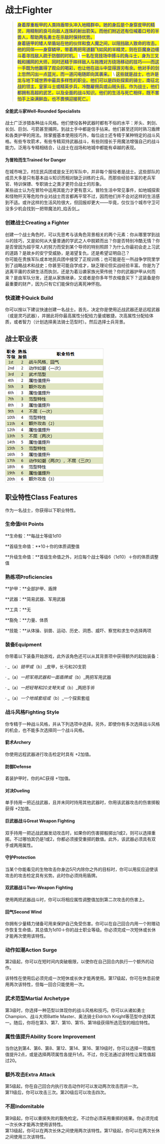 # 战士Fighter

> <mark style="color:blue;">身着厚重板甲的人类持盾带头冲入地精群中。她的身后是个身穿皮甲的精灵，用精制的良弓向敌人连珠的射出箭矢。而他们附近还有位喊着口号的半兽人，帮助两名勇士在杀敌时保持优势。</mark>\
> &#x20;<mark style="color:blue;">身着链甲的矮人举盾站在他的伙伴和食人魔之间，以阻挡敌人致命的攻击。他的同伴——身穿鳞甲，带着两把弯道翻飞如风的半精灵，则在巨魔身边缠斗着寻找敌人疏于防御的时机。</mark> \ <mark style="color:blue;">一名在竞技场中搏斗的角斗士，身为三叉戟和捕网的大师，同时还精于摔绊敌人与拖拽对方绕场移动的技巧——而这一手既为他赢得了观众的喝彩，也让他在战斗中显得游刃有余。他对手的剑上忽然闪出一点蓝光，而一道闪电随即向其袭来。</mark> \ <mark style="color:blue;">这些就是战士，也许是龙与地下城世界中最具多样性的职业。他们可以是四处探索的骑士，南征北战的领主，皇家斗士或精英步兵，冷酷雇佣兵或山贼头目。作为战士，他们都拥有高超的武艺，以及全面的战斗知识。他们的生活与死亡相伴，既不害怕手上染满鲜血，也不畏惧迎接死亡。</mark>

#### **全能武斗家Well-Rounded Specialists**

&#x20;   战士广泛涉猎各种战斗风格。他们使役各种武器时都有不俗的水平：斧头、刺剑、长剑、巨剑、弓箭甚至捕网，到战士手中都是信手拈来。他们甚至还同时熟习盾牌和各类护甲的用法。除掌握基本使用技巧外，每位战士还专精于某种特定的战斗风格。有些专攻箭术，有些专精双持武器战斗，有些则擅长于用魔法增强自己的战斗能力。泛用与专精相结合，让战士在战场和地城中都能有卓越的表现。

#### **为冒险而生Trained for Danger**

&#x20;   在城市哨卫，村庄民兵团或是女王的军队中，并非每个服役者是战士。这些部队的成员大多是只有基本战斗知识而相对缺乏训练的士兵。而那些经验丰富的老兵军官、特训保镖、专职骑士之类才更符合战士的形象。\
&#x20;   某些战士认为在冒险中运用其能力才更有意义。冒险生活中常见事件，如地城探索和怪物歼灭等危险作业对战士而言都再平常不过，因而他们并不会对这样的生活感到不适。或许这样的生活风险很大，但回报却更大——毕竟，仅仅当个城市守卫可没多少机会找到一把带魔法的_焰舌剑_。

### **创建战士Creating a Fighter**

&#x20;   创建一个战士角色时，可以先思考与该角色背景相关的两个元素：你从哪里学到战斗的技巧，又是如何从大量普通的学武之人中脱颖而出？你是否特别冷酷无情？你是否曾因为超乎常人的努力而受到某个导师的特别照顾？为什么你最初会走上习武的道路？是故乡的安宁受威胁，是渴望复仇，还是希望证明自己？\
&#x20;   你可能在贵族军队或本地民兵团中接受了正规训练；也可能是在一所战争学院里学到了战略战术和战史；你甚至可能自学成才，缺乏理论但实战经验丰富。你是为了逃离平庸的农耕生活而执剑，还是为着沿袭家族光荣传统？你的武器护甲从何而来？是由军队分发，还是从家族继承，又或者是你多年节衣缩食买下？这装备是你最重要的财产，因为只有它们能保你远离死神怀抱。

### **快速建卡Quick Build**

&#x20;   你可以按以下建议快速创建一名战士。首先，决定你是使用近战武器还是远程武器（或是灵巧武器），并据此将你最高属性分配给力量或敏捷。次高属性分配给体质，或者智力（计划选择奥法骑士范型时）。然后选择士兵背景。

## **战士职业表**

![战士职业表](<../../../.gitbook/assets/image (13) (1).png>)

## **职业特性Class Features**

&#x20;   作为一名战士，你获得以下职业特性。

### **生命值Hit Points**

**生命骰：**每战士等级1d10

**首级生命值：**10＋你的体质调整值

**升级生命值：**首级生命值之外，对应每个战士等级6（1d10）＋你的体质调整值

### **熟练项Proficiencies**

**护甲：**全部护甲、盾牌

**武器：**简易武器、军用武器

**工具：**无

**豁免：**力量、体质

**技能：**从体操、驯兽、运动、历史、洞悉、威吓、察觉和求生中选择两项

### **装备Equipment**

&#x20;   你带着以下装备开始游戏，此外该角色还可以从其背景项中获得额外的起始装备：

·   _（a）_链甲或_（b）_皮甲，长弓和20支箭

·   _（a）_一把军用武器和一面盾牌或_（b）_两把军用武器

·   _（a）_一把轻弩和20支弩矢或_（b）_两把手斧

·   _（a）_一个地城套组或_（b）_一个探索套组

### **战斗风格Fighting Style**

&#x20;   你专精于一种战斗风格，并从下列选项中选择。另外，即使你有多次选择战斗风格的机会，也不能多次选择同一个战斗风格。

#### **箭术Archery**

&#x20;   你使用远程武器进行攻击检定时具有 +2加值。

#### **防御Defense**

&#x20;   着装护甲时，你的AC获得 +1加值。

#### **对决Dueling**

&#x20;   单手持用一把近战武器，且并未同时持用其他武器时，你用该武器攻击的伤害掷骰获得 +2加值。

#### **巨武器战斗Great Weapon Fighting**

&#x20;   双手持用一把近战武器发动攻击时，如果你的伤害掷骰掷出1或2，则可以选择重掷。不过哪怕其仍是1或2，你都必须接受重掷的数值。此外，该武器必须具有双手或两用属性。

#### **守护Protection**

&#x20;   当某个你能看见的生物攻击你身边5尺内除你之外的目标时，你可以用反应迫使该攻击的攻击检定具有劣势。此时你必须持用盾牌。

#### **双武器战斗Two-Weapon Fighting**

&#x20;   使用两把武器战斗时，你可以将相应属性调整值加到第二次攻击的伤害上。

#### **回气Second Wind**

&#x20;   你拥有少量精力储备可用来保护自己免受伤害。你可以在自己回合内用一个附赠动作恢复生命值，其总值为1d10＋你的战士职业等级。你必须完成一次短休或长休才能再次使用该特性。

### **动作如潮Action Surge**

&#x20;   第2级起，你可以在短时间内突破极限，以使你在自己回合内执行一个额外的动作。

&#x20;   该特性在使用后必须完成一次短休或长休才能再使用。第17级起，你可在休息前使用两次该特性，但每一回合只能使用一次。

### **武术范型Martial Archetype**

&#x20;   第3级时，你选择一种范型以体现你的战斗风格和技巧。你可以从诸如勇士Champion、战斗大师Battle Master、奥法骑士Eldritch Knight等范型中选择其一。随后，你将在第3、第7、第10、第15、第18级获得所选范型的相应特性。

### **属性值提升Ability Score Improvement**

&#x20;   当你达到第4、第6、第8、第12、第14、第16、第19级时，你可以选择一项属性值提升2点，或是选择两项属性各提升1点。不过，你无法通过该特性让属性值超过20。

### **额外攻击Extra Attack**

&#x20;   第5级起，你在自己回合内执行攻击动作时可以发动两次攻击而非一次。\
&#x20;   第11级后，你可以攻击三次。第20级后可以攻击四次。

### **不屈Indomitable**

&#x20;   第9级起，你可以重掷失败的豁免检定。不过你必须采用重掷的结果。你必须完成一次长休才能再次使用该特性。\
&#x20;   第13级起，你可以在两次长休之间使用两次该特性。第17级起，你可以在两次长休之间使用三次该特性。

